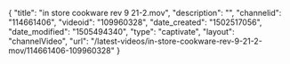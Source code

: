 {
    "title": "in store cookware rev 9 21-2.mov",
    "description": "",
    "channelid": "114661406",
    "videoid": "109960328",
    "date_created": "1502517056",
    "date_modified": "1505494340",
    "type": "captivate",
    "layout": "channelVideo",
    "url": "\/latest-videos\/in-store-cookware-rev-9-21-2-mov\/114661406-109960328"
}